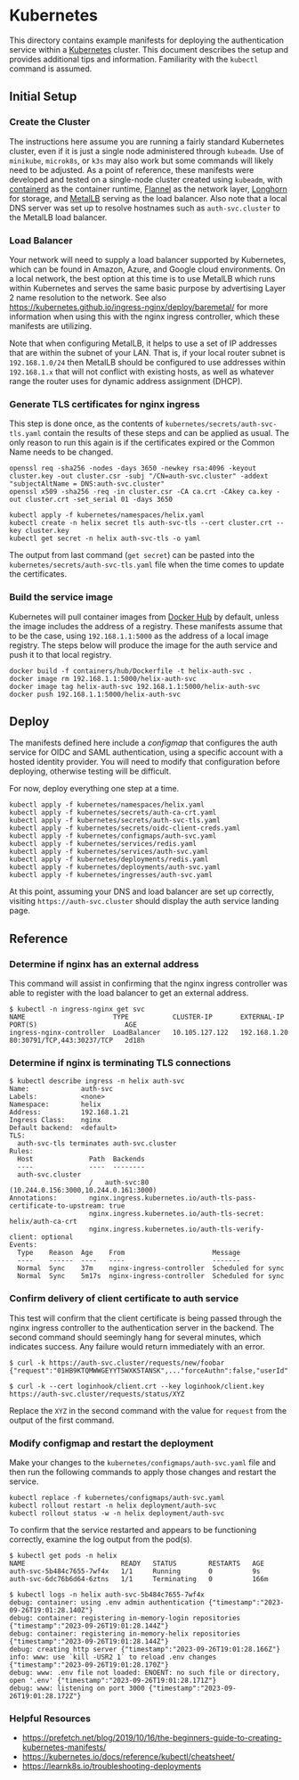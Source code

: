 # Kubernetes

This directory contains example manifests for deploying the authentication service within a [Kubernetes](https://kubernetes.io) cluster. This document describes the setup and provides additional tips and information. Familiarity with the `kubectl` command is assumed.

## Initial Setup

### Create the Cluster

The instructions here assume you are running a fairly standard Kubernetes cluster, even if it is just a single node administered through `kubeadm`. Use of `minikube`, `microk8s`, or `k3s` may also work but some commands will likely need to be adjusted. As a point of reference, these manifests were developed and tested on a single-node cluster created using `kubeadm`, with [containerd](https://containerd.io) as the container runtime, [Flannel](https://github.com/flannel-io/flannel) as the network layer, [Longhorn](https://longhorn.io/) for storage, and [MetalLB](https://metallb.universe.tf) serving as the load balancer. Also note that a local DNS server was set up to resolve hostnames such as `auth-svc.cluster` to the MetalLB load balancer.

### Load Balancer

Your network will need to supply a load balancer supported by Kubernetes, which can be found in Amazon, Azure, and Google cloud environments. On a local network, the best option at this time is to use MetalLB which runs within Kubernetes and serves the same basic purpose by advertising Layer 2 name resolution to the network. See also https://kubernetes.github.io/ingress-nginx/deploy/baremetal/ for more information when using this with the nginx ingress controller, which these manifests are utilizing.

Note that when configuring MetalLB, it helps to use a set of IP addresses that are within the subnet of your LAN. That is, if your local router subnet is `192.168.1.0/24` then MetalLB should be configured to use addresses within `192.168.1.x` that will not conflict with existing hosts, as well as whatever range the router uses for dynamic address assignment (DHCP).

### Generate TLS certificates for nginx ingress

This step is done once, as the contents of `kubernetes/secrets/auth-svc-tls.yaml` contain the results of these steps and can be applied as usual. The only reason to run this again is if the certificates expired or the Common Name needs to be changed.

```shell
openssl req -sha256 -nodes -days 3650 -newkey rsa:4096 -keyout cluster.key -out cluster.csr -subj "/CN=auth-svc.cluster" -addext "subjectAltName = DNS:auth-svc.cluster"
openssl x509 -sha256 -req -in cluster.csr -CA ca.crt -CAkey ca.key -out cluster.crt -set_serial 01 -days 3650

kubectl apply -f kubernetes/namespaces/helix.yaml
kubectl create -n helix secret tls auth-svc-tls --cert cluster.crt --key cluster.key
kubectl get secret -n helix auth-svc-tls -o yaml
```

The output from last command (`get secret`) can be pasted into the `kubernetes/secrets/auth-svc-tls.yaml` file when the time comes to update the certificates.

### Build the service image

Kubernetes will pull container images from [Docker Hub](https://hub.docker.com) by default, unless the image includes the address of a registry. These manifests assume that to be the case, using `192.168.1.1:5000` as the address of a local image registry. The steps below will produce the image for the auth service and push it to that local registry.

```shell
docker build -f containers/hub/Dockerfile -t helix-auth-svc .
docker image rm 192.168.1.1:5000/helix-auth-svc
docker image tag helix-auth-svc 192.168.1.1:5000/helix-auth-svc
docker push 192.168.1.1:5000/helix-auth-svc
```

## Deploy

The manifests defined here include a _configmap_ that configures the auth service for OIDC and SAML authentication, using a specific account with a hosted identity provider. You will need to modify that configuration before deploying, otherwise testing will be difficult.

For now, deploy everything one step at a time.

```shell
kubectl apply -f kubernetes/namespaces/helix.yaml
kubectl apply -f kubernetes/secrets/auth-ca-crt.yaml
kubectl apply -f kubernetes/secrets/auth-svc-tls.yaml
kubectl apply -f kubernetes/secrets/oidc-client-creds.yaml
kubectl apply -f kubernetes/configmaps/auth-svc.yaml
kubectl apply -f kubernetes/services/redis.yaml
kubectl apply -f kubernetes/services/auth-svc.yaml
kubectl apply -f kubernetes/deployments/redis.yaml
kubectl apply -f kubernetes/deployments/auth-svc.yaml
kubectl apply -f kubernetes/ingresses/auth-svc.yaml
```

At this point, assuming your DNS and load balancer are set up correctly, visiting `https://auth-svc.cluster` should display the auth service landing page.

## Reference

### Determine if nginx has an external address

This command will assist in confirming that the nginx ingress controller was able to register with the load balancer to get an external address.

```shell
$ kubectl -n ingress-nginx get svc
NAME                      TYPE           CLUSTER-IP       EXTERNAL-IP    PORT(S)                      AGE
ingress-nginx-controller  LoadBalancer   10.105.127.122   192.168.1.20   80:30791/TCP,443:30237/TCP   2d18h
```

### Determine if nginx is terminating TLS connections

```shell
$ kubectl describe ingress -n helix auth-svc
Name:             auth-svc
Labels:           <none>
Namespace:        helix
Address:          192.168.1.21
Ingress Class:    nginx
Default backend:  <default>
TLS:
  auth-svc-tls terminates auth-svc.cluster
Rules:
  Host              Path  Backends
  ----              ----  --------
  auth-svc.cluster
                    /   auth-svc:80 (10.244.0.156:3000,10.244.0.161:3000)
Annotations:        nginx.ingress.kubernetes.io/auth-tls-pass-certificate-to-upstream: true
                    nginx.ingress.kubernetes.io/auth-tls-secret: helix/auth-ca-crt
                    nginx.ingress.kubernetes.io/auth-tls-verify-client: optional
Events:
  Type    Reason  Age    From                      Message
  ----    ------  ----   ----                      -------
  Normal  Sync    37m    nginx-ingress-controller  Scheduled for sync
  Normal  Sync    5m17s  nginx-ingress-controller  Scheduled for sync
```

### Confirm delivery of client certificate to auth service

This test will confirm that the client certificate is being passed through the nginx ingress controller to the authentication server in the backend. The second command should seemingly hang for several minutes, which indicates success. Any failure would return immediately with an error.

```shell
$ curl -k https://auth-svc.cluster/requests/new/foobar
{"request":"01HB9KTQMWWGEYYT5WXK5TANSK",..."forceAuthn":false,"userId":"foobar","instanceId":"none"}

$ curl -k --cert loginhook/client.crt --key loginhook/client.key https://auth-svc.cluster/requests/status/XYZ
```

Replace the `XYZ` in the second command with the value for `request` from the output of the first command.

### Modify configmap and restart the deployment

Make your changes to the `kubernetes/configmaps/auth-svc.yaml` file and then run the following commands to apply those changes and restart the service.

```shell
kubectl replace -f kubernetes/configmaps/auth-svc.yaml
kubectl rollout restart -n helix deployment/auth-svc
kubectl rollout status -w -n helix deployment/auth-svc
```

To confirm that the service restarted and appears to be functioning correctly, examine the log output from the pod(s).

```shell
$ kubectl get pods -n helix
NAME                        READY   STATUS        RESTARTS   AGE
auth-svc-5b484c7655-7wf4x   1/1     Running       0          9s
auth-svc-6dc76b6d64-6ztns   1/1     Terminating   0          166m

$ kubectl logs -n helix auth-svc-5b484c7655-7wf4x
debug: container: using .env admin authentication {"timestamp":"2023-09-26T19:01:28.140Z"}
debug: container: registering in-memory-login repositories {"timestamp":"2023-09-26T19:01:28.144Z"}
debug: container: registering in-memory-helix repositories {"timestamp":"2023-09-26T19:01:28.144Z"}
debug: creating http server {"timestamp":"2023-09-26T19:01:28.166Z"}
info: www: use `kill -USR2 1` to reload .env changes {"timestamp":"2023-09-26T19:01:28.170Z"}
debug: www: .env file not loaded: ENOENT: no such file or directory, open '.env' {"timestamp":"2023-09-26T19:01:28.171Z"}
debug: www: listening on port 3000 {"timestamp":"2023-09-26T19:01:28.172Z"}
```

### Helpful Resources

* https://prefetch.net/blog/2019/10/16/the-beginners-guide-to-creating-kubernetes-manifests/
* https://kubernetes.io/docs/reference/kubectl/cheatsheet/
* https://learnk8s.io/troubleshooting-deployments
